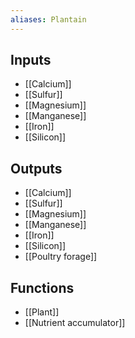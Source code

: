 ```yaml
---
aliases: Plantain
---
```


## Inputs
- [[Calcium]]
- [[Sulfur]]
- [[Magnesium]]
- [[Manganese]]
- [[Iron]] 
- [[Silicon]]

## Outputs
- [[Calcium]]
- [[Sulfur]]
- [[Magnesium]]
- [[Manganese]]
- [[Iron]] 
- [[Silicon]]
- [[Poultry forage]]

## Functions
- [[Plant]]
- [[Nutrient accumulator]]